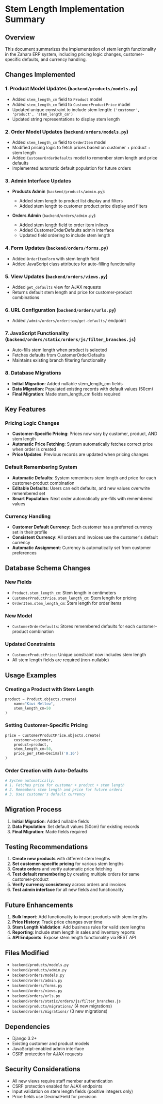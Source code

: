 # Stem Length Implementation Summary

## Overview
This document summarizes the implementation of stem length functionality in the Zahara ERP system, including pricing logic changes, customer-specific defaults, and currency handling.

## Changes Implemented

### 1. Product Model Updates (`backend/products/models.py`)
- Added `stem_length_cm` field to `Product` model
- Added `stem_length_cm` field to `CustomerProductPrice` model
- Updated unique constraint to include stem length: `('customer', 'product', 'stem_length_cm')`
- Updated string representations to display stem length

### 2. Order Model Updates (`backend/orders/models.py`)
- Added `stem_length_cm` field to `OrderItem` model
- Modified pricing logic to fetch prices based on customer + product + stem length
- Added `CustomerOrderDefaults` model to remember stem length and price defaults
- Implemented automatic default population for future orders

### 3. Admin Interface Updates
- **Products Admin** (`backend/products/admin.py`):
  - Added stem length to product list display and filters
  - Added stem length to customer product price display and filters

- **Orders Admin** (`backend/orders/admin.py`):
  - Added stem length field to order item inlines
  - Added CustomerOrderDefaults admin interface
  - Updated field ordering to include stem length

### 4. Form Updates (`backend/orders/forms.py`)
- Added `OrderItemForm` with stem length field
- Added JavaScript class attributes for auto-filling functionality

### 5. View Updates (`backend/orders/views.py`)
- Added `get_defaults` view for AJAX requests
- Returns default stem length and price for customer-product combinations

### 6. URL Configuration (`backend/orders/urls.py`)
- Added `/admin/orders/orderitem/get-defaults/` endpoint

### 7. JavaScript Functionality (`backend/orders/static/orders/js/filter_branches.js`)
- Auto-fills stem length when product is selected
- Fetches defaults from CustomerOrderDefaults
- Maintains existing branch filtering functionality

### 8. Database Migrations
- **Initial Migration**: Added nullable stem_length_cm fields
- **Data Migration**: Populated existing records with default values (50cm)
- **Final Migration**: Made stem_length_cm fields required

## Key Features

### Pricing Logic Changes
- **Customer-Specific Pricing**: Prices now vary by customer, product, AND stem length
- **Automatic Price Fetching**: System automatically fetches correct price when order is created
- **Price Updates**: Previous records are updated when pricing changes

### Default Remembering System
- **Automatic Defaults**: System remembers stem length and price for each customer-product combination
- **Editable Defaults**: Users can edit defaults, and new values overwrite remembered set
- **Smart Population**: Next order automatically pre-fills with remembered values

### Currency Handling
- **Customer Default Currency**: Each customer has a preferred currency set in their profile
- **Consistent Currency**: All orders and invoices use the customer's default currency
- **Automatic Assignment**: Currency is automatically set from customer preferences

## Database Schema Changes

### New Fields
- `Product.stem_length_cm`: Stem length in centimeters
- `CustomerProductPrice.stem_length_cm`: Stem length for pricing
- `OrderItem.stem_length_cm`: Stem length for order items

### New Model
- `CustomerOrderDefaults`: Stores remembered defaults for each customer-product combination

### Updated Constraints
- `CustomerProductPrice`: Unique constraint now includes stem length
- All stem length fields are required (non-nullable)

## Usage Examples

### Creating a Product with Stem Length
```python
product = Product.objects.create(
    name="Kiwi Mellow",
    stem_length_cm=50
)
```

### Setting Customer-Specific Pricing
```python
price = CustomerProductPrice.objects.create(
    customer=customer,
    product=product,
    stem_length_cm=50,
    price_per_stem=Decimal('0.16')
)
```

### Order Creation with Auto-Defaults
```python
# System automatically:
# 1. Fetches price for customer + product + stem length
# 2. Remembers stem length and price for future orders
# 3. Uses customer's default currency
```

## Migration Process

1. **Initial Migration**: Added nullable fields
2. **Data Population**: Set default values (50cm) for existing records
3. **Final Migration**: Made fields required

## Testing Recommendations

1. **Create new products** with different stem lengths
2. **Set customer-specific pricing** for various stem lengths
3. **Create orders** and verify automatic price fetching
4. **Test default remembering** by creating multiple orders for same customer-product
5. **Verify currency consistency** across orders and invoices
6. **Test admin interface** for all new fields and functionality

## Future Enhancements

1. **Bulk Import**: Add functionality to import products with stem lengths
2. **Price History**: Track price changes over time
3. **Stem Length Validation**: Add business rules for valid stem lengths
4. **Reporting**: Include stem length in sales and inventory reports
5. **API Endpoints**: Expose stem length functionality via REST API

## Files Modified

- `backend/products/models.py`
- `backend/products/admin.py`
- `backend/orders/models.py`
- `backend/orders/admin.py`
- `backend/orders/forms.py`
- `backend/orders/views.py`
- `backend/orders/urls.py`
- `backend/orders/static/orders/js/filter_branches.js`
- `backend/products/migrations/` (4 new migrations)
- `backend/orders/migrations/` (3 new migrations)

## Dependencies

- Django 3.2+
- Existing customer and product models
- JavaScript-enabled admin interface
- CSRF protection for AJAX requests

## Security Considerations

- All new views require staff member authentication
- CSRF protection enabled for AJAX endpoints
- Input validation on stem length fields (positive integers only)
- Price fields use DecimalField for precision

